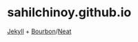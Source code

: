 # sahilchinoy.github.io

[Jekyll](https://jekyllrb.com/) + [Bourbon](http://bourbon.io/)/[Neat](http://neat.bourbon.io/)
